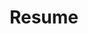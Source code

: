 ---
layout: cv
permalink: /cv/
title: Resume
nav: true
nav_order: 4
cv_pdf: arafat__resume.pdf
description:  This is my professional Resume.
toc:
  sidebar: left
---